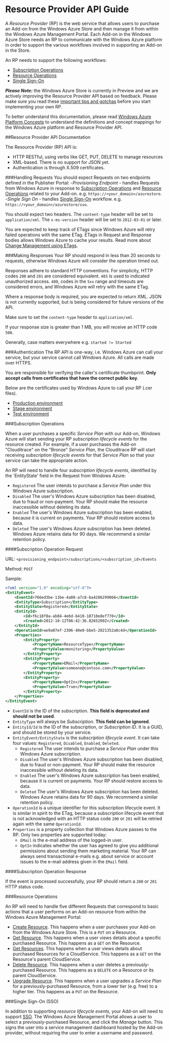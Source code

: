 # Resource Provider API Guide

A _Resource Provider_ (RP) is the web service that allows users to purchase an Add-on from the Windows Azure Store and then manage it from within the Windows Azure Management Portal.  Each Add-on in the Windows Azure Store needs an RP to communicate with the Windows Azure platform in order to support the various workflows involved in supporting an Add-on in the Store.

An RP needs to support the following workflows:
- [Subscription Operations](#subscription-operations)
- [Resource Operations](#resource-operations)
- [Single Sign-On](#single-sign-on)

***Please Note:*** the Windows Azure Store is currently in Preview and we are actively improving the Resource Provider API based on feedback. Please make sure you read these  [important tips and gotchas](https://github.com/WindowsAzure/azure-resource-provider-sdk/tree/master/docs/tips-and-tricks.md) before you start implementing your own RP.

To better understand this documentation, please read [Windows Azure Platform Concepts](https://github.com/WindowsAzure/azure-resource-provider-sdk/tree/master/docs/concepts.md) to understand the definitions and concept mappings for the Windows Azure platform and Resource Provider API.

##Resource Provider API Documentation

The Resource Provider (RP) API is:

- HTTP RESTful, using verbs like GET, PUT, DELETE to manage resources
- XML-based. There is no support for JSON yet.
- Authentication is through X.509 certificates.

###Handling Requests
You should expect Requests on two endpoints defined in the Publisher Portal:
-_Provisioning Endpoint_ - handles Requests from Windows Azure in response to [Subscription Operations](#subscription-operations) and [Resource Operations](#resource-operations) related to your Add-on.  e.g. `https://<your_domain>/azurestore`.
-_Single Sign On_ - handles [Single Sign-On](#single-sign-on) workflow. e.g. `https://<your_domain>/azurestore/sso`.

You should expect two headers. The `content-type` header will be set to `application/xml`. The `x-ms-version` header will be set to `2012-03-01` or later.

You are expected to keep track of ETags since Windows Azure will retry failed operations with the same ETag.  ETags in Request and Response bodies allows Windows Azure to cache your results. Read more about [Change Management using ETags](https://github.com/WindowsAzure/azure-resource-provider-sdk/tree/master/docs/etags.md).

###Making Responses
Your RP should respond in less than 20 seconds to requests, otherwise Windows Azure will consider the operation timed out.

Responses adhere to standard HTTP conventions. For simplicity, HTTP codes `200` and `201` are considered equivalent. `403` is used to indicated unauthorized access. `409`, codes in the `5xx` range and timeouts are considered errors, and Windows Azure will retry with the same ETag.

Where a response body is required, you are expected to return XML. JSON is not currently supported, but is being considered for future versions of the API.

Make sure to set the `content-type` header to `application/xml`.

If your response size is greater than 1 MB, you will receive an HTTP code `500`.

Generally, case matters everywhere e.g. `started != Started`

###Authentication
The RP API is one-way, i.e. Windows Azure can call your service, but your service cannot call Windows Azure. All calls are made over HTTPS.

You are responsible for verifying the caller's certificate thumbprint. **Only accept calls from certificates that have the correct public key**.

Below are the certificates used by Windows Azure to call your RP (.cer files).

- [Production environment](https://raw.github.com/WindowsAzure/azure-resource-provider-sdk/master/docs/misc/AzureStoreProduction.cer)
- [Stage environment](https://raw.github.com/WindowsAzure/azure-resource-provider-sdk/master/docs/misc/AzureStoreStage.cer)
- [Test environment](https://raw.github.com/WindowsAzure/azure-resource-provider-sdk/master/docs/misc/AzureStoreTest.cer)

###Subscription Operations

When a user purchases a specific _Service Plan_ with our Add-on, Windows Azure will start sending your RP _subscription lifecycle events_ for the resource created. For example, if a user purchases the Add-on "Clouditrace" on the "Bronze" _Service Plan_, the Clouditrace RP will start receiving _subscription lifecycle events_ for that _Service Plan_ so that your service can take the appropriate action. 

An RP will need to handle four _subscription lifecycle events_, identified by the 'EntityState' field in the Request from Windows Azure:
- `Registered` The user intends to purchase a _Service Plan_ under this Windows Azure subscription.
- `Disabled` The user's Windows Azure subscription has been disabled, due to fraud or non-payment. Your RP should make the resource inaccessible without deleting its data.
- `Enabled` The user's Windows Azure subscription has been enabled, because it is current on payments. Your RP should restore access to data.
- `Deleted` The user's Windows Azure subscription has been deleted. Windows Azure retains data for 90 days. We recommend a similar retention policy.

####Subscription Operation Request

URL: `<provisioning_endpoint>/subscriptions/<subscription_id>/Events`

Method: `POST`

Sample:

```xml
<?xml version="1.0" encoding="utf-8"?>
<EntityEvent>
	<EventId>766ed3be-11be-4a88-a7c8-ba4286299066</EventId>
	<EntityType>Subscription</EntityType>
	<EntityState>Registered</EntityState>
	<EntityId>
		<Id>f6c18f8a-ab84-4e6d-b410-18710e8ef770</Id>
		<Created>2012-10-12T06:42:36.8265209Z</Created>
	</EntityId>
	<OperationId>ae9a07ef-2306-40e0-bbe5-2821352a8c4d</OperationId>
	<Properties>
		<EntityProperty>
			<PropertyName>ResourceType</PropertyName>
			<PropertyValue>monitoring</PropertyValue>
		</EntityProperty>
		<EntityProperty>
			<PropertyName>EMail</PropertyName>
			<PropertyValue>someone@contoso.com</PropertyValue>
		</EntityProperty>
		<EntityProperty>
			<PropertyName>OptIn</PropertyName>
			<PropertyValue>True</PropertyValue>
		</EntityProperty>
	</Properties>
</EntityEvent>
```

- `EventId` is the ID of the subscription. **This field is deprecated and should not be used**.
- `EntityType` will always be _Subscription_. **This field can be ignored**.
- `EntityId/Id` is the ID of the subscription, or _Subscription ID_. It is a GUID, and should be stored by your service. 
- `EntityEvent/EntityState` is the _subscription lifecycle event_. It can take four values: `Registered`, `Disabled`, `Enabled`, `Deleted`.
  - `Registered` The user intends to purchase a _Service Plan_ under this Windows Azure subscription.
  - `Disabled` The user's Windows Azure subscription has been disabled, due to fraud or non-payment. Your RP should make the resource inaccessible without deleting its data.
  - `Enabled` The user's Windows Azure subscription has been enabled, because it is current on payments. Your RP should restore access to data.
  - `Deleted` The user's Windows Azure subscription has been deleted. Windows Azure retains data for 90 days. We recommend a similar retention policy.
- `OperationId` is a unique identifier for this subscription lifecycle event. It is similar in spirit to the ETag, because a subscription lifecycle event that is not acknowledged with an HTTP status code `200` or `201` will be retried again with the same `OperationId`.
- `Properties` is a property collection that Windows Azure passes to the RP. Only two properties are supported today:
  - `EMail` is the e-mail address of the logged-in user.
  - `OptIn` indicates whether the user has agreed to give you additional permissions about sending them marketing material. Your RP can always send transactional e-mails e.g. about service or account issues to the e-mail address given in the `EMail` field.

####Subscription Operation Response

If the event is processed successfully, your RP should return a `200` or `201` HTTP status code.

###Resource Operations

An RP will need to handle five different Requests that correspond to basic actions that a user performs on an Add-on resource from within the Windows Azure Management Portal: 

- [Create Resource](https://github.com/WindowsAzure/azure-resource-provider-sdk/tree/master/docs/api-create-resource.md). This happens when a user purchases your Add-on from the Windows Azure Store. This is a `PUT` on a Resource.
- [Get Resource](https://github.com/WindowsAzure/azure-resource-provider-sdk/tree/master/docs/api-get-resource.md). This happens when a user views details about a specific purchased Resource. This happens as a `GET` on the Resource.
- [Get Resources](https://github.com/WindowsAzure/azure-resource-provider-sdk/tree/master/docs/api-get-resources.md). This happens when a user views details about purchased Resources for a CloudService. This happens as a `GET` on the Resource's parent CloudService.
- [Delete Resource](https://github.com/WindowsAzure/azure-resource-provider-sdk/tree/master/docs/api-delete-resource.md). This happens when a user deletes a previously-purchased Resource. This happens as a `DELETE` on a Resource or its parent CloudService.
- [Upgrade Resource](https://github.com/WindowsAzure/azure-resource-provider-sdk/tree/master/docs/api-upgrade-resource.md). This happens when a user upgrades a _Service Plan_ for a previously-purchased Resource, from a lower tier (e.g. free) to a higher tier. This happens as a `PUT` on the Resource.

###Single Sign-On (SSO)

In addition to supporting _resource lifecycle events_, your Add-on will need to support [SSO](https://github.com/WindowsAzure/azure-resource-provider-sdk/tree/master/docs/api-sso.md). The Windows Azure Management Portal allows a user to select a previously-purchased Resource, and click the _Manage_ button. This signs the user into a service management dashboard hosted by the Add-on provider, without requiring the user to enter a username and password.